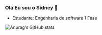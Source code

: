 ### Olá Eu sou o Sidney  👋

- Estudante: Engenharia de software 1 Fase 


![Anurag's GitHub stats](https://github-readme-stats.vercel.app/api?username=sidneyoliveiraj&hide=contribs,prs)

